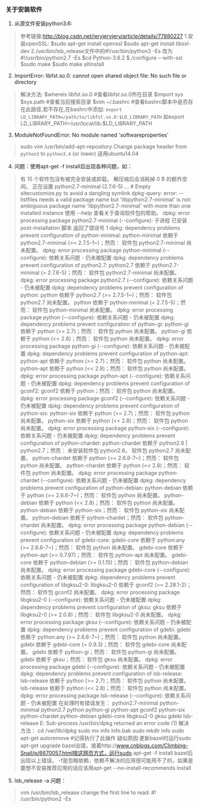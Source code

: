 ﻿### 关于安装软件

 1. 从源文件安装python3.6:
 >参考链接:http://blog.csdn.net/jeryjeryjery/article/details/77880227
 >1.安装openSSL:
 >\$sudo apt-get install openssl
\$sudo apt-get install libssl-dev
2./usr/bin/lsb_release文件中的#!/usr/bin/python3 -Es 改为 #!/usr/bin/python2.7 -Es
\$cd Python-3.6.2
\$./configure --with-ssl
\$sudo make
$sudo make altinstall

 2. ImportError: libfst.so.0: cannot open shared object file: No such file or directory
 >解决方法:
 >\$whereis libfst.so.0 #查看libfst.so.0所在目录
 >\$import sys
 >\$sys.path #查看当前搜索目录
 >\$vim ~/.bashrc  #查看bashrc脚本中是否存在此路径,若不存在,在bashrc中添加:
 >`export LD_LIBRARY_PATH=/path/to/libfst.so.0:$LD_LIBRARY_PATH`
 >如export LD_LIBRARY_PATH=/usr/local/lib:$LD_LIBRARY_PATH

 3. ModuleNotFoundError: No module named 'softwareproperties'
 >sudo vim /usr/bin/add-apt-repository
 >Change package header from `python3` to `python3.4` (or lower)
 >适用ubuntu14.04

 4. 问题：使用apt-get -f install后出现各种问题，如：
 >有 15 个软件包没有被完全安装或卸载。
解压缩后会消耗掉 0 B 的额外空间。
正在设置 python2.7-minimal (2.7.6-5) ...
\# Empty sitecustomize.py to avoid a dangling symlink
dpkg-query: error: --listfiles needs a valid package name but 'libpython2.7-minimal' is not: ambiguous package name 'libpython2.7-minimal' with more than one installed instance
使用 --help 查看关于查询软件包的帮助。
dpkg: error processing package python2.7-minimal (--configure):
子进程 已安装 post-installation 脚本 返回了错误号 1
dpkg: dependency problems prevent configuration of python-minimal:
python-minimal 依赖于 python2.7-minimal (>= 2.7.5-1~)；然而：
软件包 python2.7-minimal 尚未配置。
dpkg: error processing package python-minimal (--configure):
依赖关系问题 - 仍未被配置
dpkg: dependency problems prevent configuration of python2.7:
python2.7 依赖于 python2.7-minimal (= 2.7.6-5)；然而：
软件包 python2.7-minimal 尚未配置。
dpkg: error processing package python2.7 (--configure):
依赖关系问题 - 仍未被配置
dpkg: dependency problems prevent configuration of python:
python 依赖于 python2.7 (>= 2.7.5-1~)；然而：
软件包 python2.7 尚未配置。
python 依赖于 python-minimal (= 2.7.5-5)；然而：
软件包 python-minimal 尚未配置。
dpkg: error processing package python (--configure):
依赖关系问题 - 仍未被配置
dpkg: dependency problems prevent configuration of python-gi:
python-gi 依赖于 python (>= 2.7)；然而：
软件包 python 尚未配置。
python-gi 依赖于 python (<< 2.8)；然而：
软件包 python 尚未配置。
dpkg: error processing package python-gi (--configure):
依赖关系问题 - 仍未被配置
dpkg: dependency problems prevent configuration of python-apt:
python-apt 依赖于 python (>= 2.7)；然而：
软件包 python 尚未配置。
python-apt 依赖于 python (<< 2.8)；然而：
软件包 python 尚未配置。
dpkg: error processing package python-apt (--configure):
依赖关系问题 - 仍未被配置
dpkg: dependency problems prevent configuration of gconf2:
gconf2 依赖于 python；然而：
软件包 python 尚未配置。
dpkg: error processing package gconf2 (--configure):
依赖关系问题 - 仍未被配置
dpkg: dependency problems prevent configuration of python-six:
python-six 依赖于 python (>= 2.7)；然而：
软件包 python 尚未配置。
python-six 依赖于 python (<< 2.8)；然而：
软件包 python 尚未配置。
dpkg: error processing package python-six (--configure):
依赖关系问题 - 仍未被配置
dpkg: dependency problems prevent configuration of python-chardet:
python-chardet 依赖于 python2.6 | python2.7；然而：
未安装软件包 python2.6。
软件包 python2.7 尚未配置。
python-chardet 依赖于 python (>= 2.6.6-7~)；然而：
软件包 python 尚未配置。
python-chardet 依赖于 python (<< 2.8)；然而：
软件包 python 尚未配置。
dpkg: error processing package python-chardet (--configure):
依赖关系问题 - 仍未被配置
dpkg: dependency problems prevent configuration of python-debian:
python-debian 依赖于 python (>= 2.6.6-7~)；然而：
软件包 python 尚未配置。
python-debian 依赖于 python (<< 2.8)；然而：
软件包 python 尚未配置。
python-debian 依赖于 python-six；然而：
软件包 python-six 尚未配置。
python-debian 依赖于 python-chardet；然而：
软件包 python-chardet 尚未配置。
dpkg: error processing package python-debian (--configure):
依赖关系问题 - 仍未被配置
dpkg: dependency problems prevent configuration of gdebi-core:
gdebi-core 依赖于 python:any (>= 2.6.6-7~)；然而：
软件包 python 尚未配置。
gdebi-core 依赖于 python-apt (>= 0.7.97)；然而：
软件包 python-apt 尚未配置。
gdebi-core 依赖于 python-debian (>= 0.1.15)；然而：
软件包 python-debian 尚未配置。
dpkg: error processing package gdebi-core (--configure):
依赖关系问题 - 仍未被配置
dpkg: dependency problems prevent configuration of libgksu2-0:
libgksu2-0 依赖于 gconf2 (>= 2.28.1-2)；然而：
软件包 gconf2 尚未配置。
dpkg: error processing package libgksu2-0 (--configure):
依赖关系问题 - 仍未被配置
dpkg: dependency problems prevent configuration of gksu:
gksu 依赖于 libgksu2-0 (>= 2.0.8)；然而：
软件包 libgksu2-0 尚未配置。
dpkg: error processing package gksu (--configure):
依赖关系问题 - 仍未被配置
dpkg: dependency problems prevent configuration of gdebi:
gdebi 依赖于 python:any (>= 2.6.6-7~)；然而：
软件包 python 尚未配置。
gdebi 依赖于 gdebi-core (= 0.9.3)；然而：
软件包 gdebi-core 尚未配置。
gdebi 依赖于 python-gi；然而：
软件包 python-gi 尚未配置。
gdebi 依赖于 gksu；然而：
软件包 gksu 尚未配置。
dpkg: error processing package gdebi (--configure):
依赖关系问题 - 仍未被配置
dpkg: dependency problems prevent configuration of lsb-release:
lsb-release 依赖于 python (>= 2.7)；然而：
软件包 python 尚未配置。
lsb-release 依赖于 python (<< 2.8)；然而：
软件包 python 尚未配置。
dpkg: error processing package lsb-release (--configure):
依赖关系问题 - 仍未被配置
在处理时有错误发生：
python2.7-minimal
python-minimal
python2.7
python
python-gi
python-apt
gconf2
python-six
python-chardet
python-debian
gdebi-core
libgksu2-0
gksu
gdebi
lsb-release
E: Sub-process /usr/bin/dpkg returned an error code (1)
解决方法：
cd /var/lib/dpkg 
sudo mv info info.bak 
sudo mkdir info
sudo apt-get autoremove #记得执行了此操作
疑似原因:更新bazel时运行sudo apt-get upgrade bazel出错，接着http://www.cnblogs.com/Climbing-Snail/p/6670057.html按这网页方式，运行sudo apt-get -f install bazel后出现以上错误。
-f是忽略依赖，依赖不解决的应用很可能用不了的，如果是要想不安装推荐应用的话应该用apt-get --no-install-recommends install

 5. lsb_release -a 问题：
 > vim /usr/bin/lsb_release
 > change the first line to read: #! /usr/bin/python2 -Es

